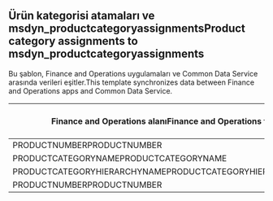 ## <a name="product-category-assignments-to-msdyn_productcategoryassignments"></a><span data-ttu-id="6dcf6-101">Ürün kategorisi atamaları ve msdyn_productcategoryassignments</span><span class="sxs-lookup"><span data-stu-id="6dcf6-101">Product category assignments to msdyn_productcategoryassignments</span></span>

<span data-ttu-id="6dcf6-102">Bu şablon, Finance and Operations uygulamaları ve Common Data Service arasında verileri eşitler.</span><span class="sxs-lookup"><span data-stu-id="6dcf6-102">This template synchronizes data between Finance and Operations apps and Common Data Service.</span></span>

<span data-ttu-id="6dcf6-103">Finance and Operations alanı</span><span class="sxs-lookup"><span data-stu-id="6dcf6-103">Finance and Operations field</span></span> | <span data-ttu-id="6dcf6-104">Eşleme türü</span><span class="sxs-lookup"><span data-stu-id="6dcf6-104">Map type</span></span> | <span data-ttu-id="6dcf6-105">Diğer Dynamics 365 alanı</span><span class="sxs-lookup"><span data-stu-id="6dcf6-105">Other Dynamics 365 field</span></span> | <span data-ttu-id="6dcf6-106">Varsayılan değer</span><span class="sxs-lookup"><span data-stu-id="6dcf6-106">Default value</span></span>
---|---|---|---
<span data-ttu-id="6dcf6-107">PRODUCTNUMBER</span><span class="sxs-lookup"><span data-stu-id="6dcf6-107">PRODUCTNUMBER</span></span> | = | <span data-ttu-id="6dcf6-108">msdyn_globalproduct.msdyn_productnumber</span><span class="sxs-lookup"><span data-stu-id="6dcf6-108">msdyn_globalproduct.msdyn_productnumber</span></span> | 
<span data-ttu-id="6dcf6-109">PRODUCTCATEGORYNAME</span><span class="sxs-lookup"><span data-stu-id="6dcf6-109">PRODUCTCATEGORYNAME</span></span> | = | <span data-ttu-id="6dcf6-110">msdyn_productcategory.msdyn_name</span><span class="sxs-lookup"><span data-stu-id="6dcf6-110">msdyn_productcategory.msdyn_name</span></span> | 
<span data-ttu-id="6dcf6-111">PRODUCTCATEGORYHIERARCHYNAME</span><span class="sxs-lookup"><span data-stu-id="6dcf6-111">PRODUCTCATEGORYHIERARCHYNAME</span></span> | = | <span data-ttu-id="6dcf6-112">msdyn_productcategory.msdyn_hierarchy.msdyn_name</span><span class="sxs-lookup"><span data-stu-id="6dcf6-112">msdyn_productcategory.msdyn_hierarchy.msdyn_name</span></span> | 
<span data-ttu-id="6dcf6-113">PRODUCTNUMBER</span><span class="sxs-lookup"><span data-stu-id="6dcf6-113">PRODUCTNUMBER</span></span> | >> | <span data-ttu-id="6dcf6-114">msdyn_name</span><span class="sxs-lookup"><span data-stu-id="6dcf6-114">msdyn_name</span></span> | 
